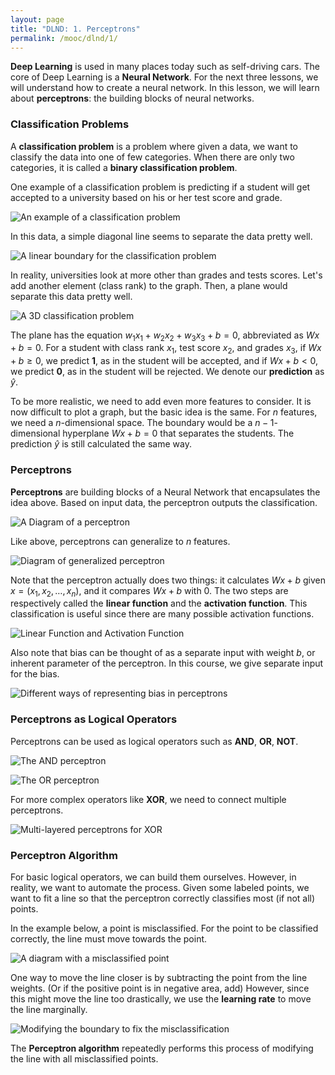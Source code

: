 ```yaml
---
layout: page
title: "DLND: 1. Perceptrons"
permalink: /mooc/dlnd/1/
---
```


**Deep Learning** is used in many places today such as self-driving cars. The core of Deep Learning is a **Neural Network**. For the next three lessons, we will understand how to create a neural network. In this lesson, we will learn about **perceptrons**: the building blocks of neural networks.

### Classification Problems

A **classification problem** is a problem where given a data, we want to classify the data into one of few categories. When there are only two categories, it is called a **binary classification problem**.

One example of a classification problem is predicting if a student will get accepted to a university based on his or her test score and grade.

![An example of a classification problem](/assets/mooc/dlnd/1/classification_problem.png)

In this data, a simple diagonal line seems to separate the data pretty well.

![A linear boundary for the classification problem](/assets/mooc/dlnd/1/classification_line.png)

In reality, universities look at more other than grades and tests scores. Let's add another element (class rank) to the graph. Then, a plane would separate this data pretty well.

![A 3D classification problem](/assets/mooc/dlnd/1/3d_classification.png)

The plane has the equation $w_1x_1 + w_2x_2 + w_3x_3 + b = 0$, abbreviated as $Wx + b = 0$. For a student with class rank $x_1$, test score $x_2$, and grades $x_3$, if $Wx + b \geq 0$, we predict **1**, as in the student will be accepted, and if $Wx + b < 0$, we predict **0**, as in the student will be rejected. We denote our **prediction** as $\hat{y}$.

To be more realistic, we need to add even more features to consider. It is now difficult to plot a graph, but the basic idea is the same. For $n$ features, we need a $n$-dimensional space. The boundary would be a $n-1$-dimensional hyperplane $Wx + b = 0$ that separates the students. The prediction $\hat{y}$ is still calculated the same way.

### Perceptrons

**Perceptrons** are building blocks of a Neural Network that encapsulates the idea above. Based on input data, the perceptron outputs the classification.

![A Diagram of a perceptron](/assets/mooc/dlnd/1/perceptron.png)

Like above, perceptrons can generalize to $n$ features.

![Diagram of generalized perceptron](/assets/mooc/dlnd/1/perceptron_general.png)

Note that the perceptron actually does two things: it calculates $Wx + b$ given $x = (x_1, x_2, \ldots, x_n)$, and it compares $Wx + b$ with $0$. The two steps are respectively called the **linear function** and the **activation function**. This classification is useful since there are many possible activation functions.

![Linear Function and Activation Function](/assets/mooc/dlnd/1/perceptron_two_functions.png)

Also note that bias can be thought of as a separate input with weight $b$, or inherent parameter of the perceptron. In this course, we give separate input for the bias.

![Different ways of representing bias in perceptrons](/assets/mooc/dlnd/1/perceptron_bias.png)

### Perceptrons as Logical Operators

Perceptrons can be used as logical operators such as **AND**, **OR**, **NOT**.

![The AND perceptron](/assets/mooc/dlnd/1/perceptron_and.png)

![The OR perceptron](/assets/mooc/dlnd/1/perceptron_or.png)

For more complex operators like **XOR**, we need to connect multiple perceptrons.

![Multi-layered perceptrons for XOR](/assets/mooc/dlnd/1/perceptron_xor.png)

### Perceptron Algorithm

For basic logical operators, we can build them ourselves. However, in reality, we want to automate the process. Given some labeled points, we want to fit a line so that the perceptron correctly classifies most (if not all) points.

In the example below, a point is misclassified. For the point to be classified correctly, the line must move towards the point.

![A diagram with a misclassified point](/assets/mooc/dlnd/1/misclassified_point.png)

One way to move the line closer is by subtracting the point from the line weights. (Or if the positive point is in negative area, add) However, since this might move the line too drastically, we use the **learning rate** to move the line marginally.

![Modifying the boundary to fix the misclassification](/assets/mooc/dlnd/1/misclassified_point_math.png)

The **Perceptron algorithm** repeatedly performs this process of modifying the line with all misclassified points.

